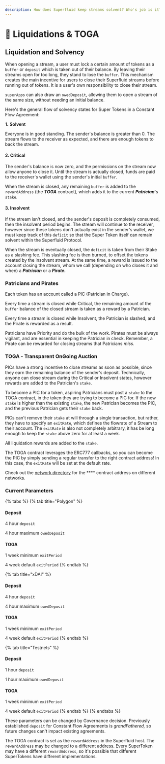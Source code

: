 ```yaml
---
description: How does Superfluid keep streams solvent? Who's job is it?
---
```


# 🥅 Liquidations & TOGA

## Liquidation and Solvency

When opening a stream, a user must lock a certain amount of tokens as a `buffer` or `deposit` which is taken out of their balance. By leaving their streams open for too long, they stand to lose the `buffer`. This mechanism creates the main incentive for users to close their Superfluid streams before running out of tokens. It is a user's own responsibility to close their stream.

`superApps` can also draw an `owedDeposit`, allowing them to open a stream of the same size, without needing an initial balance.&#x20;

Here's the general flow of solvency states for Super Tokens in a Constant Flow Agreement:

**1.** **Solvent**

Everyone is in good standing. The sender's balance is greater than 0. The stream flows to the receiver as expected, and there are enough tokens to back the stream.&#x20;

#### **2. Critical**

The sender's balance is now zero, and the permissions on the stream now allow anyone to close it. Until the stream is actually closed, funds are paid to the receiver's wallet using the sender's initial `buffer`.&#x20;

When the stream is closed, any remaining `buffer` is added to the `rewardAddress` (the _**TOGA**_ contract), which adds it to the current _**Patrician**_'s `stake`.

#### **3. Insolvent**

If the stream isn't closed, and the sender's deposit is completely consumed, then the insolvent period begins. The stream will continue to the receiver, however since these tokens don't actually exist in the sender's wallet, we must keep track of this `deficit` so that the Super Token itself can remain solvent within the Superfluid Protocol.

When the stream is eventually closed, the `deficit` is taken from their Stake as a slashing fee. This slashing fee is then burned, to offset the tokens created by the insolvent stream. At the same time, a reward is issued to the account closing the stream, whom we call (depending on who closes it and when) a _**Patrician**_ or a _**Pirate.**_

### Patricians and Pirates

Each token has an account called a PIC (Patrician in Charge).

Every time a stream is closed while Critical, the remaining amount of the `buffer` balance of the closed stream is taken as a reward by a Patrician.&#x20;

Every time a stream is closed while Insolvent, the Patrician is slashed, and the Pirate is rewarded as a result.&#x20;

Patricians have Priority and do the bulk of the work. Pirates must be always vigilant, and are essential in keeping the Patrician in check. Remember, a Pirate can be rewarded for closing streams that Patricians _miss_.

### TOGA - Transparent OnGoing Auction

PICs have a strong incentive to close streams as soon as possible, since they earn the remaining balance of the sender's deposit. Technically, anyone can close stream during the Critical or Insolvent states, however rewards are added to the Patrician's `stake`.

To become a PIC for a token, aspiring Patricians must post a `stake` to the TOGA contract, in the token they are trying to become a PIC for. If the new `stake` is higher than the existing `stake`, the new Patrician becomes the PIC, and the previous Patrician gets their `stake` back.&#x20;

PICs can't remove their `stake` at will through a single transaction, but rather, they have to specify an `exitRate`, which defines the flowrate of a Stream to their account. The `exitRate` is also not completely arbitrary, it has be long enough to keep the `stake` above zero for at least a week.

All liquidation rewards are added to the `stake`.&#x20;

The TOGA contract leverages the ERC777 callbacks, so you can become the PIC by simply sending a regular transfer to the right contract address! In this case, the `exitRate` will be set at the default rate.

Check out the [network directory](../protocol-developers/networks/#mainnet-networks) for the **** contract address on different networks.

### Current Parameters

{% tabs %}
{% tab title="Polygon" %}
#### Deposit

4 hour `deposit`

4 hour maximum `owedDeposit`

#### TOGA

1 week minimum `exitPeriod`

4 week default `exitPeriod`
{% endtab %}

{% tab title="xDAI" %}
#### Deposit

4 hour `deposit`

4 hour maximum `owedDeposit`

#### TOGA

1 week minimum `exitPeriod`

4 week default `exitPeriod`
{% endtab %}

{% tab title="Testnets" %}
#### Deposit

1 hour `deposit`

1 hour maximum `owedDeposit`

#### TOGA

1 week minimum `exitPeriod`

4 week default `exitPeriod`
{% endtab %}
{% endtabs %}

These parameters can be changed by Governance decision. Previously established `deposit` for Constant Flow Agreements is _grandFathered,_ so future changes can't impact existing agreements.&#x20;

The TOGA contract is set as the `rewardAddress` in the Superfluid host. The `rewardAddress` may be changed to a different address. Every SuperToken may have a different `rewardAddress`, so it's possible that different SuperTokens have different implementations.

